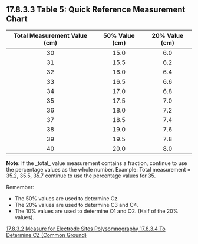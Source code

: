 ## 17.8.3.3 Table 5: Quick Reference Measurement Chart

| Total Measurement Value (cm) | 50% Value (cm) | 20% Value (cm) |
|:----------------------------:|:--------------:|:--------------:|
| 30                           | 15.0           | 6.0            |
| 31                           | 15.5           | 6.2            |
| 32                           | 16.0           | 6.4            |
| 33                           | 16.5           | 6.6            |
| 34                           | 17.0           | 6.8            |
| 35                           | 17.5           | 7.0            |
| 36                           | 18.0           | 7.2            |
| 37                           | 18.5           | 7.4            |
| 38                           | 19.0           | 7.6            |
| 39                           | 19.5           | 7.8            |
| 40                           | 20.0           | 8.0            |

<div class="bs-callout bs-callout-info">
  <p>
    <strong>Note:</strong>
    If the _total_ value measurement contains a fraction, continue to use the percentage values as the whole number. Example: Total measurement = 35.2, 35.5, 35.7 continue to use the percentage values for 35.
  </p>
</div>


Remember:

* The 50% values are used to determine Cz.
* The 20% values are used to determine C3 and C4.
* The 10% values are used to determine O1 and O2. (Half of the 20% values).


<div class="center">
<div class="btn-group">
  <a href=":pages_path:/manuals/polysomnography/17-08-03-02-measure-electrode-sites.md" class="btn btn-default">
    <span class="glyphicon glyphicon-chevron-left"></span>
    17.8.3.2 Measure for Electrode Sites
  </a>

  <a href=":pages_path:/manuals/polysomnography" class="btn btn-default">
    <span class="glyphicon glyphicon-chevron-up"></span>
    Polysomnography
  </a>

  <a href=":pages_path:/manuals/polysomnography/17-08-03-04-determine-cz.md" class="btn btn-success">
    17.8.3.4 To Determine CZ (Common Ground)
    <span class="glyphicon glyphicon-chevron-right"></span>
  </a>
</div>
</div>
